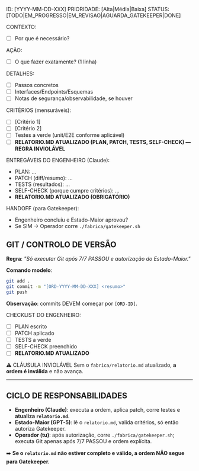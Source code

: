 ID: [YYYY-MM-DD-XXX]
PRIORIDADE: [Alta|Média|Baixa]
STATUS: [TODO|EM_PROGRESSO|EM_REVISAO|AGUARDA_GATEKEEPER|DONE]

CONTEXTO:

- [ ] Por que é necessário?

AÇÃO:

- [ ] O que fazer exatamente? (1 linha)

DETALHES:

- [ ] Passos concretos
- [ ] Interfaces/Endpoints/Esquemas
- [ ] Notas de segurança/observabilidade, se houver

CRITÉRIOS (mensuráveis):

- [ ] [Critério 1]
- [ ] [Critério 2]
- [ ] Testes a verde (unit/E2E conforme aplicável)
- [ ] **RELATORIO.MD ATUALIZADO (PLAN, PATCH, TESTS, SELF-CHECK) — REGRA INVIOLÁVEL**

ENTREGÁVEIS DO ENGENHEIRO (Claude):

- PLAN: …
- PATCH (diff/resumo): …
- TESTS (resultados): …
- SELF-CHECK (porque cumpre critérios): …
- **RELATORIO.MD ATUALIZADO (OBRIGATÓRIO)**

HANDOFF (para Gatekeeper):

- Engenheiro concluiu e Estado-Maior aprovou?
- Se SIM → Operador corre `./fabrica/gatekeeper.sh`

## GIT / CONTROLO DE VERSÃO

**Regra**: *"Só executar Git após 7/7 PASSOU e autorização do Estado-Maior."*

**Comando modelo**:
```bash
git add .
git commit -m "[ORD-YYYY-MM-DD-XXX] <resumo>"
git push
```

**Observação**: commits DEVEM começar por `[ORD-ID]`.

CHECKLIST DO ENGENHEIRO:

- [ ] PLAN escrito
- [ ] PATCH aplicado
- [ ] TESTS a verde
- [ ] SELF-CHECK preenchido
- [ ] **RELATORIO.MD ATUALIZADO**

⚠️ CLÁUSULA INVIOLÁVEL
Sem o `fabrica/relatorio.md` atualizado, **a ordem é inválida** e não avança.

---

## CICLO DE RESPONSABILIDADES

- **Engenheiro (Claude)**: executa a ordem, aplica patch, corre testes e **atualiza `relatorio.md`**.
- **Estado-Maior (GPT-5)**: lê o `relatorio.md`, valida critérios, só então autoriza Gatekeeper.
- **Operador (tu)**: após autorização, corre `./fabrica/gatekeeper.sh`; executa Git apenas após 7/7 PASSOU e ordem explícita.

➡️ **Se o `relatorio.md` não estiver completo e válido, a ordem NÃO segue para Gatekeeper.**
